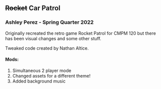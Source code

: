 ## ~~Rocket~~ Car Patrol 

### Ashley Perez - Spring Quarter 2022

Originally recreated the retro game Rocket Patrol for CMPM 120 but there has been visual changes and some other stuff.

Tweaked code created by Nathan Altice.

#### Mods:

1. Simultaneous 2 player mode
2. Changed assets for a different theme!
3. Added background music

